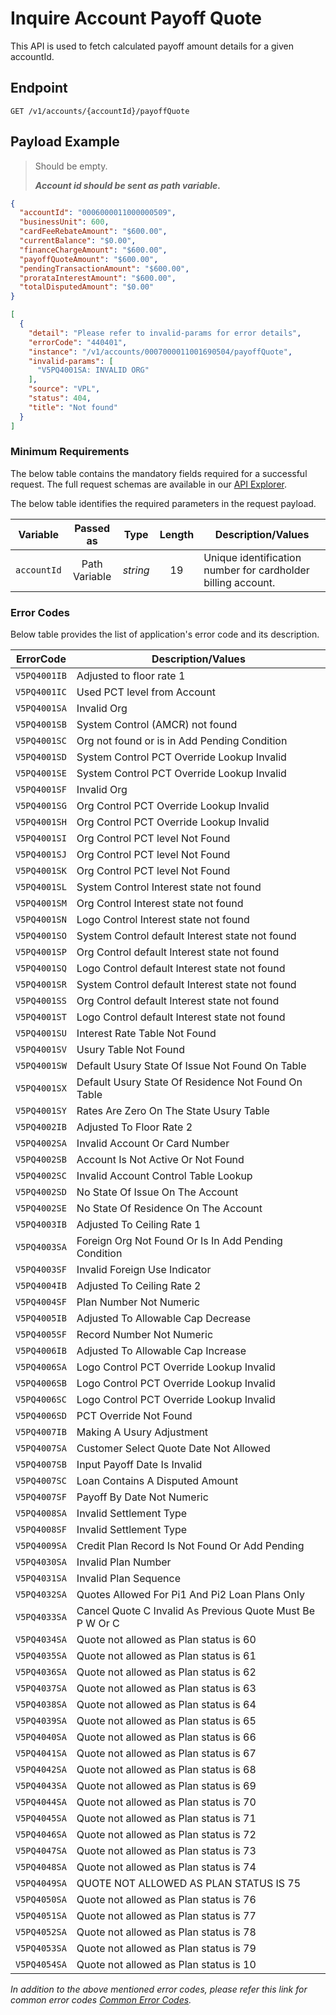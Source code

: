 # Inquire Account Payoff Quote 

This API is used to fetch calculated payoff amount details for a given accountId.
  
## Endpoint

`GET /v1/accounts/{accountId}/payoffQuote`

## Payload Example

<!--
type: tab
titles: Request, Response, Error
-->

>Should be empty.
>
>***Account id should be sent as path variable.***

<!--
type: tab
-->

```json
{
  "accountId": "0006000011000000509",
  "businessUnit": 600,
  "cardFeeRebateAmount": "$600.00",
  "currentBalance": "$0.00",
  "financeChargeAmount": "$600.00",
  "payoffQuoteAmount": "$600.00",
  "pendingTransactionAmount": "$600.00",
  "prorataInterestAmount": "$600.00",
  "totalDisputedAmount": "$0.00"
}
```

<!--
type: tab
-->

```json
[
  {
    "detail": "Please refer to invalid-params for error details",
    "errorCode": "440401",
    "instance": "/v1/accounts/0007000011001690504/payoffQuote",
    "invalid-params": [
      "V5PQ4001SA: INVALID ORG"
    ],
    "source": "VPL",
    "status": 404,
    "title": "Not found"
  }
]
```
<!-- type: tab-end -->
### Minimum Requirements

The below table contains the mandatory fields required for a successful request. The full request schemas are available in our [API Explorer](../api/?type=get&path=/v1/accounts/{accountId}/payoffQuote).

The below table identifies the required parameters in the request payload.

| Variable | Passed as | Type | Length | Description/Values |
| -------- | :-------: | :--: | :------------: | ------------------ |
| `accountId` | Path Variable | *string* | 19 | Unique identification number for cardholder billing account.|


### Error Codes

Below table provides the list of application's error code and its description.

| ErrorCode |  Description/Values |
| --------  | ------------------ |
| `V5PQ4001IB` | Adjusted to floor rate 1 |                              
| `V5PQ4001IC` | Used PCT level from Account |                                 
| `V5PQ4001SA` | Invalid Org |                                      
| `V5PQ4001SB` | System Control (AMCR) not found |                                    
| `V5PQ4001SC` | Org not found or is in Add Pending Condition |                     
| `V5PQ4001SD` | System Control PCT Override Lookup Invalid |                        
| `V5PQ4001SE` | System Control PCT Override Lookup Invalid |                        
| `V5PQ4001SF` | Invalid Org |                                                      
| `V5PQ4001SG` | Org Control PCT Override Lookup Invalid |                          
| `V5PQ4001SH` | Org Control PCT Override Lookup Invalid |                           
| `V5PQ4001SI` | Org Control PCT level Not Found |                                   
| `V5PQ4001SJ` | Org Control PCT level Not Found |                                   
| `V5PQ4001SK` | Org Control PCT level Not Found |                                   
| `V5PQ4001SL` | System Control Interest state not found |                           
| `V5PQ4001SM` | Org Control Interest state not found |                              
| `V5PQ4001SN` | Logo Control Interest state not found |                             
| `V5PQ4001SO` | System Control default Interest state not found |                  
| `V5PQ4001SP` | Org Control default Interest state not found |                      
| `V5PQ4001SQ` | Logo Control default Interest state not found |                     
| `V5PQ4001SR` | System Control default Interest state not found |                   
| `V5PQ4001SS` | Org Control default Interest state not found |                      
| `V5PQ4001ST` | Logo Control default Interest state not found |                     
| `V5PQ4001SU` | Interest Rate Table Not Found |                                     
| `V5PQ4001SV` | Usury Table Not Found |                                             
| `V5PQ4001SW` | Default Usury State Of Issue Not Found On Table |                   
| `V5PQ4001SX` | Default Usury State Of Residence Not Found On Table |               
| `V5PQ4001SY` | Rates Are Zero On The State Usury Table |                           
| `V5PQ4002IB` | Adjusted To Floor Rate 2 |                                          
| `V5PQ4002SA` | Invalid Account Or Card Number |                                    
| `V5PQ4002SB` | Account Is Not Active Or Not Found |                                
| `V5PQ4002SC` | Invalid Account Control Table Lookup |                              
| `V5PQ4002SD` | No State Of Issue On The Account |                                  
| `V5PQ4002SE` | No State Of Residence On The Account |                              
| `V5PQ4003IB` | Adjusted To Ceiling Rate 1 |                                        
| `V5PQ4003SA` | Foreign Org Not Found Or Is In Add Pending Condition |             
| `V5PQ4003SF` | Invalid Foreign Use Indicator |                                    
| `V5PQ4004IB` | Adjusted To Ceiling Rate 2 |                                        
| `V5PQ4004SF` | Plan Number Not Numeric |                                           
| `V5PQ4005IB` | Adjusted To Allowable Cap Decrease |                                
| `V5PQ4005SF` | Record Number Not Numeric |                                        
| `V5PQ4006IB` | Adjusted To Allowable Cap Increase |                               
| `V5PQ4006SA` | Logo Control PCT Override Lookup Invalid |                        
| `V5PQ4006SB` | Logo Control PCT Override Lookup Invalid |                         
| `V5PQ4006SC` | Logo Control PCT Override Lookup Invalid |                          
| `V5PQ4006SD` | PCT Override Not Found |                                            
| `V5PQ4007IB` | Making A Usury Adjustment |                                         
| `V5PQ4007SA` | Customer Select Quote Date Not Allowed |                           
| `V5PQ4007SB` | Input Payoff Date Is Invalid |                                     
| `V5PQ4007SC` | Loan Contains A Disputed Amount |                                   
| `V5PQ4007SF` | Payoff By Date Not Numeric |                                        
| `V5PQ4008SA` | Invalid Settlement Type |                                           
| `V5PQ4008SF` | Invalid Settlement Type |                                           
| `V5PQ4009SA` | Credit Plan Record Is Not Found Or Add Pending |                    
| `V5PQ4030SA` | Invalid Plan Number |                                               
| `V5PQ4031SA` | Invalid Plan Sequence |                                            
| `V5PQ4032SA` | Quotes Allowed For Pi1 And Pi2 Loan Plans Only |                    
| `V5PQ4033SA` | Cancel Quote C Invalid As Previous Quote Must Be P W Or C |        
| `V5PQ4034SA` | Quote not allowed as Plan status is 60 |                            
| `V5PQ4035SA` | Quote not allowed as Plan status is 61 |                            
| `V5PQ4036SA` | Quote not allowed as Plan status is 62 |                            
| `V5PQ4037SA` | Quote not allowed as Plan status is 63 |                            
| `V5PQ4038SA` | Quote not allowed as Plan status is 64 |                            
| `V5PQ4039SA` | Quote not allowed as Plan status is 65 |                            
| `V5PQ4040SA` | Quote not allowed as Plan status is 66 |                            
| `V5PQ4041SA` | Quote not allowed as Plan status is 67 |                            
| `V5PQ4042SA` | Quote not allowed as Plan status is 68 |                            
| `V5PQ4043SA` | Quote not allowed as Plan status is 69 |                            
| `V5PQ4044SA` | Quote not allowed as Plan status is 70 |                            
| `V5PQ4045SA` | Quote not allowed as Plan status is 71 |                            
| `V5PQ4046SA` | Quote not allowed as Plan status is 72 |                            
| `V5PQ4047SA` | Quote not allowed as Plan status is 73 |                            
| `V5PQ4048SA` | Quote not allowed as Plan status is 74 |                            
| `V5PQ4049SA` | QUOTE NOT ALLOWED AS PLAN STATUS IS 75 |                            
| `V5PQ4050SA` | Quote not allowed as Plan status is 76 |                            
| `V5PQ4051SA` | Quote not allowed as Plan status is 77 |                            
| `V5PQ4052SA` | Quote not allowed as Plan status is 78 |                            
| `V5PQ4053SA` | Quote not allowed as Plan status is 79 |                            
| `V5PQ4054SA` | Quote not allowed as Plan status is 10 |   

*In addition to the above mentioned error codes, please refer this link for common error codes [Common Error Codes](?path=docs/Common_Error_Code.md).*
